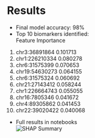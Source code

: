 # Results  
- Final model accuracy: 98%  
- Top 10 biomarkers identified:  
           Feature  Importance
1. chr3:36891864    0.101713
2. chr1:226210334   0.080278
3. chr6:31575399    0.070653
4. chr19:54630273   0.064155
5. chr6:31575324    0.060692
6. chr21:27143412   0.058244
7. chr1:226664743   0.055055
8. chr16:7805346    0.041672
9. chr4:89305862    0.041453
10. chr22:39020422  0.040068

- Full results in notebooks  
![SHAP Summary](figures/shap_summary.png)  